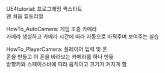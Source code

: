 UE4tutorial: 프로그래밍 퀵스타트  
맨 쳐음 튜토리얼  

HowTo_AutoCamera: 게임 조종 카메라  
카메라 생성하고 카메라 시간에 따라 자동으로 바꿔주며 보여주는 실습  

HowTo_PlayerCamera: 플레이어 입력 및 폰  
폰을 만들고 이 폰을 바라보는 카메라를 하나 만듦  
방향키와 스페이스바에 따라 움직이고 크기가 커지게 함  